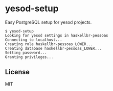 # yesod-setup
Easy PostgreSQL setup for yesod projects.

```
$ yesod-setup
Looking for yesod settings in haskellbr-pessoas
Connecting to localhost...
Creating role haskellbr-pessoas_LOWER...
Creating database haskellbr-pessoas_LOWER...
Setting password...
Granting privileges...
```

## License
MIT
